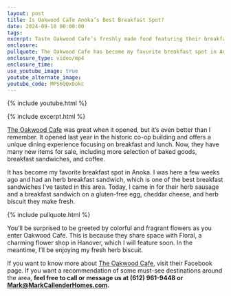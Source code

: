 ```yaml
---
layout: post
title: Is Oakwood Cafe Anoka’s Best Breakfast Spot?
date: 2024-09-18 00:00:00
tags:
excerpt: Taste Oakwood Cafe’s freshly made food featuring their breakfast sausages.
enclosure:
pullquote: The Oakwood Cafe has become my favorite breakfast spot in Anoka.
enclosure_type: video/mp4
enclosure_time:
use_youtube_image: true
youtube_alternate_image:
youtube_code: MPS6QQx9okc
---
```

{% include youtube.html %}

{% include excerpt.html %}

[The Oakwood Cafe](https://www.facebook.com/oakwoodcafeanoka/) was great when it opened, but it’s even better than I remember. It opened last year in the historic co-op building and offers a unique dining experience focusing on breakfast and lunch. Now, they have many new items for sale, including more selection of baked goods, breakfast sandwiches, and coffee.

It has become my favorite breakfast spot in Anoka. I was here a few weeks ago and had an herb breakfast sandwich, which is one of the best breakfast sandwiches I’ve tasted in this area. Today, I came in for their herb sausage and a breakfast sandwich on a gluten-free egg, cheddar cheese, and herb biscuit they make fresh.

{% include pullquote.html %}

You’ll be surprised to be greeted by colorful and fragrant flowers as you enter Oakwood Cafe. This is because they share space with Floral, a charming flower shop in Hanover, which I will feature soon. In the meantime, I’ll be enjoying my fresh herb biscuit.

If you want to know more about [The Oakwood Cafe](https://www.facebook.com/oakwoodcafeanoka/), visit their Facebook page. If you want a recommendation of some must-see destinations around the area, **feel free to call or message us at (612) 961-9448 or Mark@MarkCallenderHomes.com.**